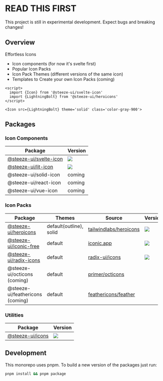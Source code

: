 # READ THIS FIRST

This project is still in experimental development. Expect bugs and breaking changes!

## Overview

Effortless Icons

- Icon components (for now it's svelte first)
- Popular Icon Packs
- Icon Pack Themes (different versions of the same icon)
- Templates to Create your own Icon Packs (coming)

```svelte
<script>
  import {Icon} from '@steeze-ui/svelte-icon'
  import {LightningBolt} from '@steeze-ui/heroicons'
</script>

<Icon src={LightningBolt} theme='solid' class='color-gray-900'>
```

## Packages

### Icon Components

| Package                                                   | Version                                                                                                                                             |
| --------------------------------------------------------- | --------------------------------------------------------------------------------------------------------------------------------------------------- |
| [@steeze-ui/svelte-icon](packages/components/svelte-icon) | <a href="https://www.npmjs.com/package/@steeze-ui/svelte-icon"><img src="https://img.shields.io/npm/v/@steeze-ui/svelte-icon.svg?style=flat" /></a> |
| [@steeze-ui/lit-icon](packages/components/lit-icon)       | <a href="https://www.npmjs.com/package/@steeze-ui/lit-icon"><img src="https://img.shields.io/npm/v/@steeze-ui/lit-icon.svg?style=flat" /></a>       |
| @steeze-ui/solid-icon                                     | coming                                                                                                                                              |
| @steeze-ui/react-icon                                     | coming                                                                                                                                              |
| @steeze-ui/vue-icon                                       | coming                                                                                                                                              |

### Icon Packs

| Package                                                         | Themes                  | Source                                                              | Version                                                                                                                                             |
| --------------------------------------------------------------- | ----------------------- | ------------------------------------------------------------------- | --------------------------------------------------------------------------------------------------------------------------------------------------- |
| [@steeze-ui/heroicons](packages/builders/heroicons-builder)     | default(outline), solid | [tailwindlabs/heroicons](https://github.com/tailwindlabs/heroicons) | <a href="https://www.npmjs.com/package/@steeze-ui/heroicons"><img src="https://img.shields.io/npm/v/@steeze-ui/heroicons.svg?style=flat" /></a>     |
| [@steeze-ui/iconic-free](packages/builders/iconic-free-builder) | default                 | [iconic.app](https://iconic.app/)                                   | <a href="https://www.npmjs.com/package/@steeze-ui/iconic-free"><img src="https://img.shields.io/npm/v/@steeze-ui/iconic-free.svg?style=flat" /></a> |
| [@steeze-ui/radix-icons](packages/builders/radix-icons-builder) | default                 | [radix-ui/icons](https://github.com/radix-ui/icons)                 | <a href="https://www.npmjs.com/package/@steeze-ui/radix-icons"><img src="https://img.shields.io/npm/v/@steeze-ui/radix-icons.svg?style=flat" /></a> |
| @steeze-ui/octicons (coming)                                    | default                 | [primer/octicons](https://github.com/primer/octicons)               |                                                                                                                                                     |
| @steeze-ui/feathericons (coming)                                | default                 | [feathericons/feather](https://github.com/feathericons/feather)     |                                                                                                                                                     |

### Utilities

| Package                           | Version                                                                                                                                 |
| --------------------------------- | --------------------------------------------------------------------------------------------------------------------------------------- |
| [@steeze-ui/icons](packages/core) | <a href="https://www.npmjs.com/package/@steeze-ui/icons"><img src="https://img.shields.io/npm/v/@steeze-ui/icons.svg?style=flat" /></a> |

## Development

This monorepo uses pnpm. To build a new version of the packages just run:

```bash
pnpm install && pnpm package
```
